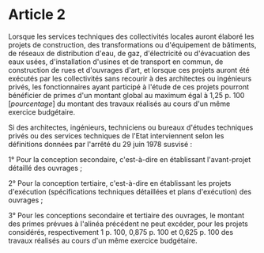 # Article 2

Lorsque les services techniques des collectivités locales auront élaboré les projets de construction, des transformations ou d'équipement de bâtiments, de réseaux de distribution d'eau, de gaz, d'électricité ou d'évacuation des eaux usées, d'installation d'usines et de transport en commun, de construction de rues et d'ouvrages d'art, et lorsque ces projets auront été exécutés par les collectivités sans recourir à des architectes ou ingénieurs privés, les fonctionnaires ayant participé à l'étude de ces projets pourront bénéficier de primes d'un montant global au maximum égal à 1,25 p. 100 [*pourcentage*] du montant des travaux réalisés au cours d'un même exercice budgétaire.

Si des architectes, ingénieurs, techniciens ou bureaux d'études techniques privés ou des services techniques de l'Etat interviennent selon les définitions données par l'arrêté du 29 juin 1978 susvisé :

1° Pour la conception secondaire, c'est-à-dire en établissant l'avant-projet détaillé des ouvrages ;

2° Pour la conception tertiaire, c'est-à-dire en établissant les projets d'exécution (spécifications techniques détaillées et plans d'exécution) des ouvrages ;

3° Pour les conceptions secondaire et tertiaire des ouvrages, le montant des primes prévues à l'alinéa précédent ne peut excéder, pour les projets considérés, respectivement 1 p. 100, 0,875 p. 100 et 0,625 p. 100 des travaux réalisés au cours d'un même exercice budgétaire.
